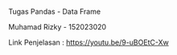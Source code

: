Tugas Pandas - Data Frame

Muhamad Rizky - 152023020

Link Penjelasan : https://youtu.be/9-uBOEtC-Xw
